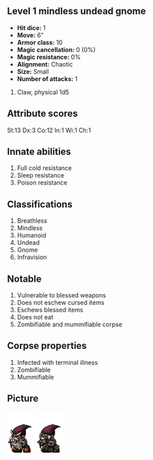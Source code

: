 ## Level 1 mindless undead gnome

- **Hit dice:** 1
- **Move:** 6"
- **Armor class:** 10
- **Magic cancellation:** 0 (0%)
- **Magic resistance:** 0%
- **Alignment:** Chaotic
- **Size:** Small
- **Number of attacks:** 1
1. Claw, physical 1d5

## Attribute scores

St:13 Dx:3 Co:12 In:1 Wi:1 Ch:1

## Innate abilities

1. Full cold resistance
2. Sleep resistance
3. Poison resistance

## Classifications

1. Breathless
2. Mindless
3. Humanoid
4. Undead
5. Gnome
6. Infravision

## Notable

1. Vulnerable to blessed weapons
2. Does not eschew cursed items
3. Eschews blessed items
4. Does not eat
5. Zombifiable and mummifiable corpse

## Corpse properties

1. Infected with terminal illness
2. Zombifiable
3. Mummifiable

## Picture

![Gnome zombie](https://github.com/hyvanmielenpelit/GnollHackTileSet/blob/main/Monsters/gnome_zombie/gnome_zombie.png) ![Gnome zombie](https://github.com/hyvanmielenpelit/GnollHackTileSet/blob/main/Monsters/gnome_zombie/gnome_zombie_female.png)
